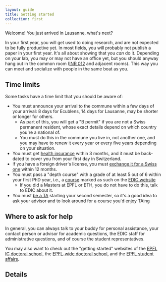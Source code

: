 ```yaml
---
layout: guide
title: Getting started
collection: first
---
```


Welcome! You just arrived in Lausanne, what's next?

In your first year, you will get used to doing research, and are not expected to be fully productive yet. In most fields, you will probably not publish a paper in your first year.
It's all about showing that you _can_ do it.
Depending on your lab, you may or may not have an office yet, but you should anyway hang out in the common room ([INR 012](https://plan.epfl.ch/?room==INR%20012) and adjacent rooms).
This way you can meet and socialize with people in the same boat as you.

## Time limits

Some tasks have a time limit that you should be aware of:
* You must announce your arrival to the commune within a few days of your arrival: 8 days for Ecublens, 14 days for Lausanne, may be shorter or longer for others.
  * As part of this, you will get a "B permit" if you are not a Swiss permanent resident, whose exact details depend on which country you're a national of.
  * You must do this in the commune you live in, not another one, and you may have to renew it every year or every five years depending on your situation.
* You must get [health insurance](/life/insurance) within 3 months, and it must be back-dated to cover you from your first day in Switzerland.
* If you have a foreign driver's license, you must [exchange it for a Swiss one](/life/transportation#exchanging-a-foreign-drivers-license) within 12 months.
* You must pass a "depth course" with a grade of at least 5 out of 6 within your first PhD year, i.e., a [course](/middle/courses) marked as such on the [EDIC website](https://www.epfl.ch/education/phd/edic-computer-and-communication-sciences/edic-computer-and-communication-sciences/edic-course-book/)
  * If you did a Masters at EPFL or ETH, you do not have to do this, talk to EDIC about it.
* You must [be a TA](/middle/ta) starting your second semester, so it's a good idea to ask your advisor and to look around for a course you'd enjoy TAing

## Where to ask for help

In general, you can always talk to
your buddy for personal assistance,
your contact person or advisor for academic questions,
the EDIC staff for administrative questions,
and of course the student representatives.

You may also want to check out the "getting started" websites of
the [EPFL IC doctoral school](https://www.epfl.ch/education/phd/edic-computer-and-communication-sciences/edic-computer-and-communication-sciences/edic-new-phd-students/),
the [EPFL-wide doctoral school](http://phd.epfl.ch/new-students),
and the [EPFL student affairs](https://www.epfl.ch/education/studies/en/).

## Details
